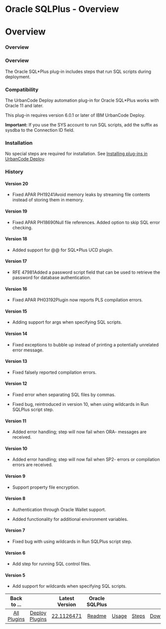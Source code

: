 
Oracle SQLPlus - Overview
=========================

# Overview



### Overview




 


### Overview


The Oracle SQL\*Plus plug-in includes steps that run SQL scripts during deployment.


### Compatibility


The UrbanCode Deploy automation plug-in for Oracle SQL\*Plus works with Oracle 11 and later.


This plug-in requires version 6.0.1 or later of IBM UrbanCode Deploy.


**Important:** If you use the SYS account to run SQL scripts, add the suffix as sysdba to the Connection ID field.


### Installation


No special steps are required for installation. See [Installing plug-ins in UrbanCode Deploy](https://www.urbancode.com/resource/installing-plug-ins-in-urbancode-products/ "Installing plug-ins in UrbanCode Deploy").


### History


####  Version 20


* Fixed APAR PH19241Avoid memory leaks by streaming file contents instead of storing them in memory.


#### Version 19


* Fixed APAR PH18690Null file references. Added option to skip SQL error checking.


#### Version 18


* Added support for @@ for SQL\*Plus UCD plugin.


#### Version 17


* RFE 47981Added a password script field that can be used to retrieve the password for database authentication.


#### Version 16


* Fixed APAR PH03192Plugin now reports PLS compilation errors.


#### Version 15


* Adding support for args when specifying SQL scripts.


#### Version 14


* Fixed exceptions to bubble up instead of printing a potentially unrelated error message.


#### Version 13


- Fixed falsely reported compilation errors.

#### Version 12


- Fixed error when separating SQL files by commas.

- Fixed bug, reintroduced in version 10, when using wildcards in Run SQLPlus script step.

#### Version 11


- Added error handling; step will now fail when ORA- messages are received.

#### Version 10


- Added error handling; step will now fail when SP2- errors or compilation errors are received.

#### Version 9


- Support property file encryption.

#### Version 8


- Authentication through Oracle Wallet support.

- Added functionality for additional environment variables.

#### Version 7


- Fixed bug with using wildcards in Run SQLPlus script step.

#### Version 6


- Add step for running SQL control files.

#### Version 5


- Add support for wildcards when specifying SQL scripts.


|Back to ...||Latest Version|Oracle SQLPlus ||||
| :---: | :---: | :---: | :---: | :---: | :---: | :---: |
|[All Plugins](../../index.md)|[Deploy Plugins](../README.md)|[22.1126471](https://raw.githubusercontent.com/UrbanCode/IBM-UCD-PLUGINS/main/files/SQLPlus/ucd-SQLPlus-22.1126471.zip)|[Readme](README.md)|[Usage](usage.md)|[Steps](steps.md)|[Downloads](downloads.md)|
